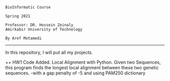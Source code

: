     BioInformatic Course

    Spring 2021
    
    Professor: DR. Hossein Zeinaly
    Amirkabir University of Technology

    By Aref Motamedi

------------------------------------------------------

In this repository, I will put all my projects.

++ HW1 Code Added.
    Local Alignment with Python. 
    Given two Sequences, this program finds the longest local alignment between these two genetic sequences. 
    -with a gap penalty of -5
    and using PAM250 dictionary

